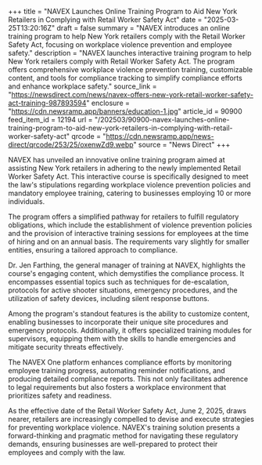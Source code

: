 +++
title = "NAVEX Launches Online Training Program to Aid New York Retailers in Complying with Retail Worker Safety Act"
date = "2025-03-25T13:20:16Z"
draft = false
summary = "NAVEX introduces an online training program to help New York retailers comply with the Retail Worker Safety Act, focusing on workplace violence prevention and employee safety."
description = "NAVEX launches interactive training program to help New York retailers comply with Retail Worker Safety Act. The program offers comprehensive workplace violence prevention training, customizable content, and tools for compliance tracking to simplify compliance efforts and enhance workplace safety."
source_link = "https://newsdirect.com/news/navex-offers-new-york-retail-worker-safety-act-training-987893594"
enclosure = "https://cdn.newsramp.app/banners/education-1.jpg"
article_id = 90900
feed_item_id = 12194
url = "/202503/90900-navex-launches-online-training-program-to-aid-new-york-retailers-in-complying-with-retail-worker-safety-act"
qrcode = "https://cdn.newsramp.app/news-direct/qrcode/253/25/oxenwZd9.webp"
source = "News Direct"
+++

<p>NAVEX has unveiled an innovative online training program aimed at assisting New York retailers in adhering to the newly implemented Retail Worker Safety Act. This interactive course is specifically designed to meet the law's stipulations regarding workplace violence prevention policies and mandatory employee training, catering to businesses employing 10 or more individuals.</p><p>The program offers a simplified pathway for retailers to fulfill regulatory obligations, which include the establishment of violence prevention policies and the provision of interactive training sessions for employees at the time of hiring and on an annual basis. The requirements vary slightly for smaller entities, ensuring a tailored approach to compliance.</p><p>Dr. Jen Farthing, the general manager of training at NAVEX, highlights the course's engaging content, which demystifies the compliance process. It encompasses essential topics such as techniques for de-escalation, protocols for active shooter situations, emergency procedures, and the utilization of safety devices, including silent response buttons.</p><p>Among the program's standout features is the ability to customize content, enabling businesses to incorporate their unique site procedures and emergency protocols. Additionally, it offers specialized training modules for supervisors, equipping them with the skills to handle emergencies and mitigate security threats effectively.</p><p>The NAVEX One platform enhances compliance efforts by monitoring employee training progress, automating reminder notifications, and producing detailed compliance reports. This not only facilitates adherence to legal requirements but also fosters a workplace environment that prioritizes safety and readiness.</p><p>As the effective date of the Retail Worker Safety Act, June 2, 2025, draws nearer, retailers are increasingly compelled to devise and execute strategies for preventing workplace violence. NAVEX's training solution presents a forward-thinking and pragmatic method for navigating these regulatory demands, ensuring businesses are well-prepared to protect their employees and comply with the law.</p>